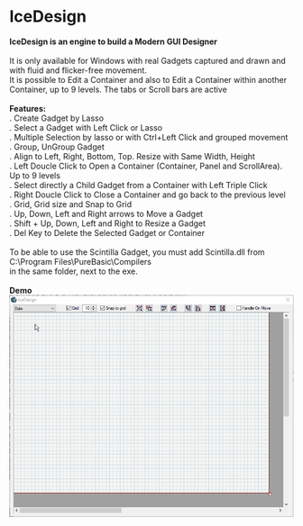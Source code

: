 # IceDesign

__IceDesign is an engine to build a Modern GUI Designer__<br>
<br>
It is only available for Windows with real Gadgets captured and drawn and with fluid and flicker-free movement.<br>
It is possible to Edit a Container and also to Edit a Container within another Container, up to 9 levels. The tabs or Scroll bars are active<br>
<br>
__Features:__<br>
. Create Gadget by Lasso<br>
. Select a Gadget with Left Click or Lasso<br>
. Multiple Selection by lasso or with Ctrl+Left Click and grouped movement<br>
. Group, UnGroup Gadget<br>
. Align to Left, Right, Bottom, Top. Resize with Same Width, Height<br>
. Left Doucle Click to Open a Container (Container, Panel and ScrollArea). Up to 9 levels<br>
. Select directly a Child Gadget from a Container with Left Triple Click<br>
. Right Doucle Click to Close a Container and go back to the previous level<br>
. Grid, Grid size and Snap to Grid<br>
. Up, Down, Left and Right arrows to Move a Gadget<br>
. Shift + Up, Down, Left and Right to Resize a Gadget<br>
. Del Key to Delete the Selected Gadget or Container<br>
<br>
To be able to use the Scintilla Gadget, you must add Scintilla.dll from C:\Program Files\PureBasic\Compilers<br>
in the same folder, next to the exe.<br>
<br>
__Demo__<br>
![Alt text](/gif_demo/IceDesign_Beta2_demo.gif?raw=true "IceDesign")<br/>
